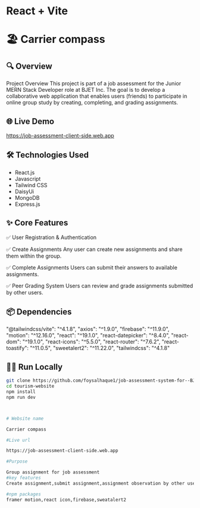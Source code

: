 # React + Vite
# 🏖️ Carrier compass

## 🔍 Overview
Project Overview 
This project is part of a job assessment for the Junior MERN Stack Developer role at BJET Inc. The goal is to develop a collaborative web application that enables users (friends) to participate in online group study by creating, completing, and grading assignments.


## 🌐 Live Demo
https://job-assessment-client-side.web.app

## 🛠️ Technologies Used
- React.js
- Javascript
- Tailwind CSS
- DaisyUi
- MongoDB
- Express.js

## ✨ Core Features
✅ User Registration & Authentication

✅ Create Assignments
Any user can create new assignments and share them within the group.

✅ Complete Assignments
Users can submit their answers to available assignments.

✅ Peer Grading System
Users can review and grade assignments submitted by other users.

## 📦 Dependencies
   "@tailwindcss/vite": "^4.1.8",
    "axios": "^1.9.0",
    "firebase": "^11.9.0",
    "motion": "^12.16.0",
    "react": "^19.1.0",
    "react-datepicker": "^8.4.0",
    "react-dom": "^19.1.0",
    "react-icons": "^5.5.0",
    "react-router": "^7.6.2",
    "react-toastify": "^11.0.5",
    "sweetalert2": "^11.22.0",
    "tailwindcss": "^4.1.8"



## 🧑‍💻 Run Locally

```bash
git clone https://github.com/foysalhaque1/job-assessment-system-for--BJET_INC.git
cd tourism-website
npm install
npm run dev



# Website name

Carrier compass

#Live url

https://job-assessment-client-side.web.app

#Purpose

Group assignment for job assessment
#key features
Create assignment,submit assignment,assignment observation by other user

#npm packages
framer motion,react icon,firebase,sweatalert2
